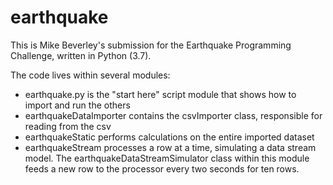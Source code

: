 # earthquake

This is Mike Beverley's submission for the Earthquake Programming Challenge, written in Python (3.7).

The code lives within several modules:
* earthquake.py is the "start here" script module that shows how to import and run the others
* earthquakeDataImporter contains the csvImporter class, responsible for reading from the csv
* earthquakeStatic performs calculations on the entire imported dataset
* earthquakeStream processes a row at a time, simulating a data stream model. The earthquakeDataStreamSimulator class within this module feeds a new row to the processor every two seconds for ten rows.